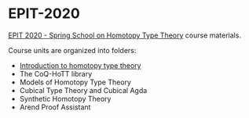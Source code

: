 # EPIT-2020

[EPIT 2020 - Spring School on Homotopy Type Theory](https://epit2020cnrs.inria.fr) course materials.

Course units are organized into folders:

* [Introduction to homotopy type theory](./01-introduction-to-hott)
* The CoQ-HoTT library
* Models of Homotopy Type Theory
* Cubical Type Theory and Cubical Agda
* Synthetic Homotopy Theory
* Arend Proof Assistant
